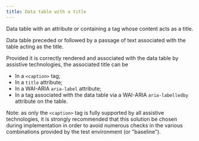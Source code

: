 ```yaml
---
title: Data table with a title
---
```


Data table with an attribute or containing a tag whose content acts as a title.

Data table preceded or followed by a passage of text associated with the table acting as the title.

Provided it is correctly rendered and associated with the data table by assistive technologies, the associated title can be

- In a `<caption>` tag;
- In a `title` attribute;
- In a WAI-ARIA `aria-label` attribute;
- In a tag associated with the data table via a WAI-ARIA `aria-labelledby` attribute on the table.

Note: as only the `<caption>` tag is fully supported by all assistive technologies, it is strongly recommended that this solution be chosen during implementation in order to avoid numerous checks in the various combinations provided by the test environment (or "baseline").
